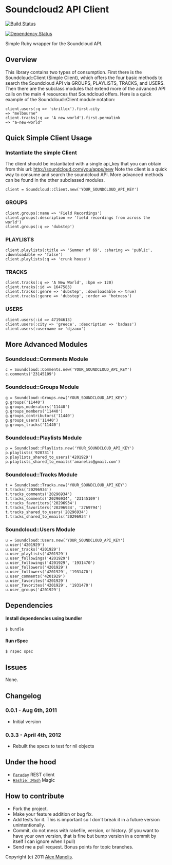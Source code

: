 # Soundcloud2 API Client
[![Build Status](https://secure.travis-ci.org/amanelis/soundcloud2.png)](http://travis-ci.org/amanelis/soundcloud2)

[![Dependency Status](https://gemnasium.com/amanelis/soundcloud2.png)](https://gemnasium.com/amanelis/soundcloud2)

Simple Ruby wrapper for the Soundcloud API.  

## Overview

This library contains two types of consumption. First there is the Soundcloud::Client (Simple Client), which offers the four basic methods to search the Soundcloud API via GROUPS, PLAYLISTS, TRACKS, and USERS. Then there are the subclass modules that extend more of the advanced API calls on the main 4 resources that Soundcloud offers. Here is a quick example of the Soundcloud::Client module notation:

    client.users(:q => 'skrillex').first.city
    => "melbourne"
    client.tracks(:q => 'A new world').first.permalink
    => "a-new-world"

## Quick Simple Client Usage

### Instantiate the simple Client
The client should be instantiated with a single api_key that you can obtain from this url: http://soundcloud.com/you/apps/new
Note the client is a quick way to consume and search the soundcloud API. More advanced methods can
be found in the other subclassed modules.

    client = Soundcloud::Client.new('YOUR_SOUNDCLOUD_API_KEY')

### GROUPS
    client.groups(:name => 'Field Recordings')
    client.groups(:description => 'field recordings from across the world')
    client.groups(:q => 'dubstep')

### PLAYLISTS
    client.playlists(:title => 'Summer of 69', :sharing => 'public', :downloadable => 'false')
    client.playlists(:q => 'crunk house')

### TRACKS
    client.tracks(:q => 'A New World', :bpm => 120)
    client.tracks(:id => 1647583)
    client.tracks(:genre => 'dubstep', :downloadable => true)
    client.tracks(:genre => 'dubstep', :order => 'hotness')
    
### USERS
    client.users(:id => 47194613)
    client.users(:city => 'greece', :description => 'badass')
    client.users(:username => 'djzaxx')
    
## More Advanced Modules

### Soundcloud::Comments Module
    c = Soundcloud::Comments.new('YOUR_SOUNDCLOUD_API_KEY')
    c.comments('23145109')

### Soundcloud::Groups Module
    g = Soundcloud::Groups.new('YOUR_SOUNDCLOUD_API_KEY')
    g.groups('11440')
    g.groups_moderators('11440')
    g.groups_members('11440')
    g.groups_contributors('11440')
    g.groups_users('11440')
    g.groups_tracks('11440')

### Soundcloud::Playlists Module
    p = Soundcloud::Playlists.new('YOUR_SOUNDCLOUD_API_KEY')
    p.playlists('920731')
    p.playlists_shared_to_users('4201929')
    p.playlists_shared_to_emails('amanelis@gmail.com')

### Soundcloud::Tracks Module
    t = Soundcloud::Tracks.new('YOUR_SOUNDCLOUD_API_KEY')
    t.tracks('20296934')
    t.tracks_comments('20296934')
    t.tracks_comments('20296934', '23145109')
    t.tracks_favoriters('20296934')
    t.tracks_favoriters('20296934', '2769794')
    t.tracks_shared_to_users('20296934')
    t.tracks_shared_to_emails('20296934')

### Soundcloud::Users Module
    u = Soundcloud::Users.new('YOUR_SOUNDCLOUD_API_KEY')
    u.user('4201929')
    u.user_tracks('4201929')
    u.user_playlists('4201929')
    u.user_followings('4201929')
    u.user_followings('4201929', '1931470')
    u.user_followers('4201929')
    u.user_followers('4201929', '1931470')
    u.user_comments('4201929')
    u.user_favorites('4201929')
    u.user_favorites('4201929', '1931470')
    u.user_groups('4201929')

## Dependencies
#### Install dependencies using bundler  
    $ bundle
  
#### Run rSpec  
    $ rspec spec

## Issues
  None.
  
## Changelog

### 0.0.1 - Aug 6th, 2011

* Initial version

### 0.3.3 - April 4th, 2012

* Rebuilt the specs to test for nil objects

## Under the hood
* [`Faraday`](https://github.com/technoweenie/faraday) REST client
* [`Hashie::Mash`](http://github.com/intridea/hashie)  Magic

## How to contribute
 
* Fork the project.
* Make your feature addition or bug fix.
* Add tests for it. This is important so I don't break it in a
  future version unintentionally.
* Commit, do not mess with rakefile, version, or history.
  (if you want to have your own version, that is fine but bump version in a commit by itself I can ignore when I pull)
* Send me a pull request. Bonus points for topic branches.

Copyright (c) 2011 [Alex Manelis](http://twitter.com/amanelis). 
